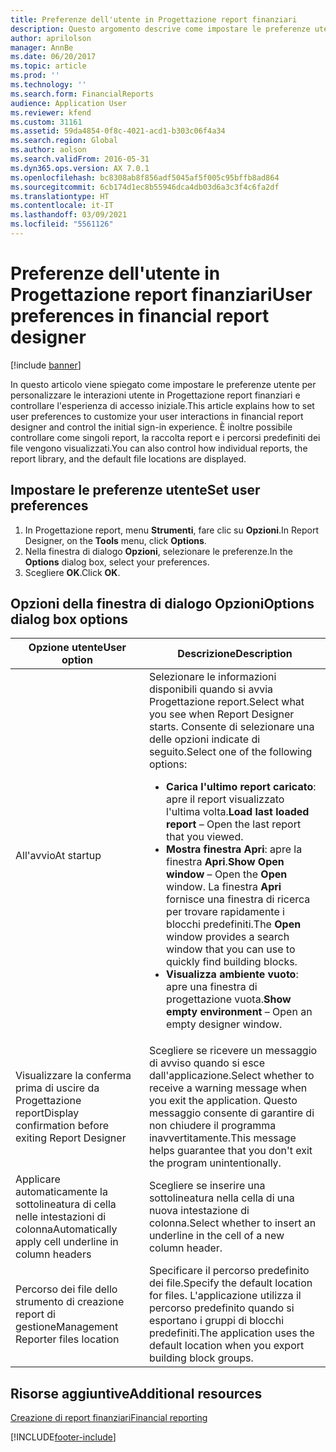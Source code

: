 ```yaml
---
title: Preferenze dell'utente in Progettazione report finanziari
description: Questo argomento descrive come impostare le preferenze utente per personalizzare le interazioni utente in Progettazione report finanziari e controllare l'esperienza di accesso iniziale.
author: aprilolson
manager: AnnBe
ms.date: 06/20/2017
ms.topic: article
ms.prod: ''
ms.technology: ''
ms.search.form: FinancialReports
audience: Application User
ms.reviewer: kfend
ms.custom: 31161
ms.assetid: 59da4854-0f8c-4021-acd1-b303c06f4a34
ms.search.region: Global
ms.author: aolson
ms.search.validFrom: 2016-05-31
ms.dyn365.ops.version: AX 7.0.1
ms.openlocfilehash: bc8308ab8f856adf5045af5f005c95bffb8ad864
ms.sourcegitcommit: 6cb174d1ec8b55946dca4db03d6a3c3f4c6fa2df
ms.translationtype: HT
ms.contentlocale: it-IT
ms.lasthandoff: 03/09/2021
ms.locfileid: "5561126"
---
```

# <a name="user-preferences-in-financial-report-designer"></a><span data-ttu-id="361f8-103">Preferenze dell'utente in Progettazione report finanziari</span><span class="sxs-lookup"><span data-stu-id="361f8-103">User preferences in financial report designer</span></span>

[!include [banner](../includes/banner.md)]

<span data-ttu-id="361f8-104">In questo articolo viene spiegato come impostare le preferenze utente per personalizzare le interazioni utente in Progettazione report finanziari e controllare l'esperienza di accesso iniziale.</span><span class="sxs-lookup"><span data-stu-id="361f8-104">This article explains how to set user preferences to customize your user interactions in financial report designer and control the initial sign-in experience.</span></span> <span data-ttu-id="361f8-105">È inoltre possibile controllare come singoli report, la raccolta report e i percorsi predefiniti dei file vengono visualizzati.</span><span class="sxs-lookup"><span data-stu-id="361f8-105">You can also control how individual reports, the report library, and the default file locations are displayed.</span></span>

## <a name="set-user-preferences"></a><span data-ttu-id="361f8-106">Impostare le preferenze utente</span><span class="sxs-lookup"><span data-stu-id="361f8-106">Set user preferences</span></span>

1. <span data-ttu-id="361f8-107">In Progettazione report, menu **Strumenti**, fare clic su **Opzioni**.</span><span class="sxs-lookup"><span data-stu-id="361f8-107">In Report Designer, on the **Tools** menu, click **Options**.</span></span>
2. <span data-ttu-id="361f8-108">Nella finestra di dialogo **Opzioni**, selezionare le preferenze.</span><span class="sxs-lookup"><span data-stu-id="361f8-108">In the **Options** dialog box, select your preferences.</span></span>
3. <span data-ttu-id="361f8-109">Scegliere **OK**.</span><span class="sxs-lookup"><span data-stu-id="361f8-109">Click **OK**.</span></span>

## <a name="options-dialog-box-options"></a><span data-ttu-id="361f8-110">Opzioni della finestra di dialogo Opzioni</span><span class="sxs-lookup"><span data-stu-id="361f8-110">Options dialog box options</span></span>
<table>
<thead>
<tr>
<th><span data-ttu-id="361f8-111">Opzione utente</span><span class="sxs-lookup"><span data-stu-id="361f8-111">User option</span></span></th>
<th><span data-ttu-id="361f8-112">Descrizione</span><span class="sxs-lookup"><span data-stu-id="361f8-112">Description</span></span></th>
</tr>
</thead>
<tbody>
<tr>
<td><span data-ttu-id="361f8-113">All'avvio</span><span class="sxs-lookup"><span data-stu-id="361f8-113">At startup</span></span></td>
<td><span data-ttu-id="361f8-114">Selezionare le informazioni disponibili quando si avvia Progettazione report.</span><span class="sxs-lookup"><span data-stu-id="361f8-114">Select what you see when Report Designer starts.</span></span> <span data-ttu-id="361f8-115">Consente di selezionare una delle opzioni indicate di seguito.</span><span class="sxs-lookup"><span data-stu-id="361f8-115">Select one of the following options:</span></span>
<ul>
<li><span data-ttu-id="361f8-116"><strong>Carica l'ultimo report caricato</strong>: apre il report visualizzato l'ultima volta.</span><span class="sxs-lookup"><span data-stu-id="361f8-116"><strong>Load last loaded report</strong> – Open the last report that you viewed.</span></span></li>
<li><span data-ttu-id="361f8-117"><strong>Mostra finestra Apri</strong>: apre la finestra <strong>Apri</strong>.</span><span class="sxs-lookup"><span data-stu-id="361f8-117"><strong>Show Open window</strong> – Open the <strong>Open</strong> window.</span></span> <span data-ttu-id="361f8-118">La finestra <strong>Apri</strong> fornisce una finestra di ricerca per trovare rapidamente i blocchi predefiniti.</span><span class="sxs-lookup"><span data-stu-id="361f8-118">The <strong>Open</strong> window provides a search window that you can use to quickly find building blocks.</span></span></li>
<li><span data-ttu-id="361f8-119"><strong>Visualizza ambiente vuoto</strong>: apre una finestra di progettazione vuota.</span><span class="sxs-lookup"><span data-stu-id="361f8-119"><strong>Show empty environment</strong> – Open an empty designer window.</span></span></li>
</ul></td>
</tr>
<tr>
<td><span data-ttu-id="361f8-120">Visualizzare la conferma prima di uscire da Progettazione report</span><span class="sxs-lookup"><span data-stu-id="361f8-120">Display confirmation before exiting Report Designer</span></span></td>
<td><span data-ttu-id="361f8-121">Scegliere se ricevere un messaggio di avviso quando si esce dall'applicazione.</span><span class="sxs-lookup"><span data-stu-id="361f8-121">Select whether to receive a warning message when you exit the application.</span></span> <span data-ttu-id="361f8-122">Questo messaggio consente di garantire di non chiudere il programma inavvertitamente.</span><span class="sxs-lookup"><span data-stu-id="361f8-122">This message helps guarantee that you don't exit the program unintentionally.</span></span></td>
</tr>
<tr>
<td><span data-ttu-id="361f8-123">Applicare automaticamente la sottolineatura di cella nelle intestazioni di colonna</span><span class="sxs-lookup"><span data-stu-id="361f8-123">Automatically apply cell underline in column headers</span></span></td>
<td><span data-ttu-id="361f8-124">Scegliere se inserire una sottolineatura nella cella di una nuova intestazione di colonna.</span><span class="sxs-lookup"><span data-stu-id="361f8-124">Select whether to insert an underline in the cell of a new column header.</span></span></td>
</tr>
<tr>
<td><span data-ttu-id="361f8-125">Percorso dei file dello strumento di creazione report di gestione</span><span class="sxs-lookup"><span data-stu-id="361f8-125">Management Reporter files location</span></span></td>
<td><span data-ttu-id="361f8-126">Specificare il percorso predefinito dei file.</span><span class="sxs-lookup"><span data-stu-id="361f8-126">Specify the default location for files.</span></span> <span data-ttu-id="361f8-127">L'applicazione utilizza il percorso predefinito quando si esportano i gruppi di blocchi predefiniti.</span><span class="sxs-lookup"><span data-stu-id="361f8-127">The application uses the default location when you export building block groups.</span></span></td>
</tr>
</tbody>
</table>

## <a name="additional-resources"></a><span data-ttu-id="361f8-128">Risorse aggiuntive</span><span class="sxs-lookup"><span data-stu-id="361f8-128">Additional resources</span></span>

[<span data-ttu-id="361f8-129">Creazione di report finanziari</span><span class="sxs-lookup"><span data-stu-id="361f8-129">Financial reporting</span></span>](financial-reporting-intro.md)


[!INCLUDE[footer-include](../../../includes/footer-banner.md)]